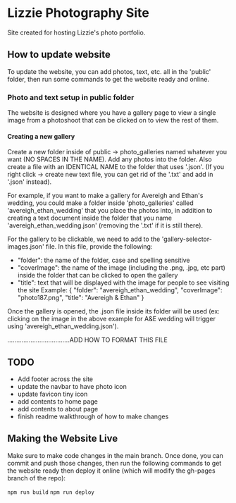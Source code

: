 # Lizzie Photography Site

Site created for hosting Lizzie's photo portfolio.  

## How to update website
To update the website, you can add photos, text, etc. all in the 'public' folder, then run some commands to get the website ready and online.

### Photo and text setup in public folder
The website is designed where you have a gallery page to view a single image from a photoshoot that can be clicked on to view the rest of them.

#### Creating a new gallery
Create a new folder inside of public -> photo_galleries named whatever you want (NO SPACES IN THE NAME). Add any photos into the folder. Also create a file with an IDENTICAL NAME to the folder that uses '.json'. (If you right click -> create new text file, you can get rid of the '.txt' and add in '.json' instead).

For example, if you want to make a gallery for Avereigh and Ethan's wedding, you could make a folder inside 'photo_galleries' called 'avereigh_ethan_wedding' that you place the photos into, in addition to creating a text document inside the folder that you name 'avereigh_ethan_wedding.json' (removing the '.txt' if it is still there).

For the gallery to be clickable, we need to add to the 'gallery-selector-images.json' file. In this file, provide the following:
- "folder": the name of the folder, case and spelling sensitive
- "coverImage": the name of the image (including the .png, .jpg, etc part) inside the folder that can be clicked to open the gallery
- "title": text that will be displayed with the image for people to see visiting the site
Example: 
{
    "folder": "avereigh_ethan_wedding",
    "coverImage": "photo187.png",
    "title": "Avereigh & Ethan"
}

Once the gallery is opened, the .json file inside its folder will be used (ex: clicking on the image in the above example for A&E wedding will trigger using 'avereigh_ethan_wedding.json').


...................................ADD HOW TO FORMAT THIS FILE


## TODO
- Add footer across the site
- update the navbar to have photo icon
- update favicon tiny icon
- add contents to home page
- add contents to about page
- finish readme walkthrough of how to make changes



## Making the Website Live

Make sure to make code changes in the main branch. Once done, you can commit and push those changes, then run the following commands to get the website ready then deploy it online (which will modify the gh-pages branch of the repo):

`npm run build`
`npm run deploy`